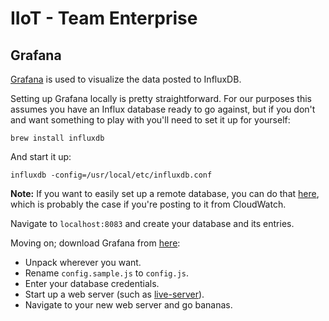 # IIoT - Team Enterprise

## Grafana

[Grafana](http://grafana.org/) is used to visualize the data posted to InfluxDB.

Setting up Grafana locally is pretty straightforward. For our purposes this assumes you have an Influx database ready to go against, but if you don't and want something to play with you'll need to set it up for yourself:

```
brew install influxdb
```

And start it up:

```
influxdb -config=/usr/local/etc/influxdb.conf
```

**Note:** If you want to easily set up a remote database, you can do that [here](http://play.influxdb.org/), which is probably the case if you're posting to it from CloudWatch.

Navigate to `localhost:8083` and create your database and its entries.

Moving on; download Grafana from [here](http://grafana.org/download/):

* Unpack wherever you want.
* Rename `config.sample.js` to `config.js`.
* Enter your database credentials.
* Start up a web server (such as [live-server](https://www.npmjs.com/package/live-server)).
* Navigate to your new web server and go bananas.
